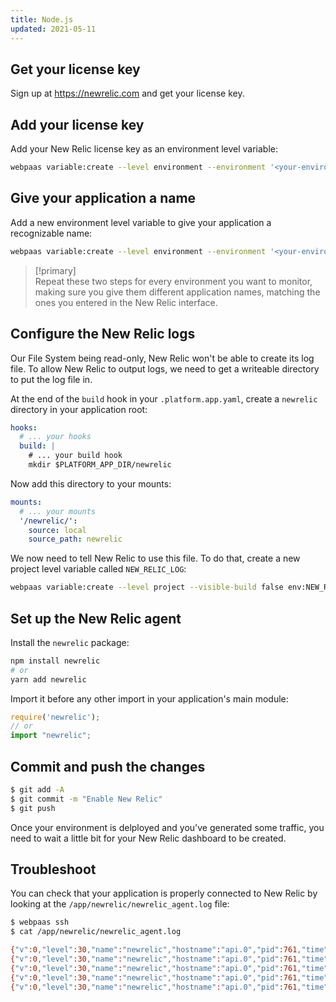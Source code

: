 ```yaml
---
title: Node.js
updated: 2021-05-11
---
```


## Get your license key

Sign up at https://newrelic.com and get your license key.

## Add your license key

Add your New Relic license key as an environment level variable:

```bash
webpaas variable:create --level environment --environment '<your-environment>' --visible-build false --inheritable false env:NEW_RELIC_LICENSE_KEY --value '<your-new-relic-license-key>'
```

## Give your application a name

Add a new environment level variable to give your application a recognizable name:

```bash
webpaas variable:create --level environment --environment '<your-environment>' --visible-build false --inheritable false env:NEW_RELIC_APP_NAME --value '<your-application-name>'
```

> [!primary]  
> Repeat these two steps for every environment you want to monitor, making sure you give them different application names, matching the ones you entered in the New Relic interface.
> 

## Configure the New Relic logs

Our File System being read-only, New Relic won't be able to create its log file. To allow New Relic to output logs, we need to get a writeable directory to put the log file in.

At the end of the `build` hook in your `.platform.app.yaml`, create a `newrelic` directory in your application root:

```yaml
hooks:
  # ... your hooks
  build: |
    # ... your build hook
    mkdir $PLATFORM_APP_DIR/newrelic
```

Now add this directory to your mounts:

```yaml
mounts:
  # ... your mounts
  '/newrelic/':
    source: local
    source_path: newrelic
```

We now need to tell New Relic to use this file. To do that, create a new project level variable called `NEW_RELIC_LOG`:
```bash
webpaas variable:create --level project --visible-build false env:NEW_RELIC_LOG --value /app/newrelic/newrelic_agent.log
```

## Set up the New Relic agent

Install the `newrelic` package:
```bash
npm install newrelic
# or
yarn add newrelic
```

Import it before any other import in your application's main module:
```js
require('newrelic');
// or
import "newrelic";
```

## Commit and push the changes

```bash
$ git add -A
$ git commit -m "Enable New Relic"
$ git push
```

Once your environment is delployed and you've generated some traffic, you need to wait a little bit for your New Relic dashboard to be created.

## Troubleshoot

You can check that your application is properly connected to New Relic by looking at the `/app/newrelic/newrelic_agent.log` file:

```bash
$ webpaas ssh
$ cat /app/newrelic/newrelic_agent.log

{"v":0,"level":30,"name":"newrelic","hostname":"api.0","pid":761,"time":"2021-02-03T16:12:50.890Z","msg":"Connected to collector-001.eu01.nr-data.net:443 with agent run ID xxxxx.","component":"collector_api"}
{"v":0,"level":30,"name":"newrelic","hostname":"api.0","pid":761,"time":"2021-02-03T16:12:50.890Z","msg":"Reporting to: https://rpm.eu.newrelic.com/accounts/xxxxx/applications/xxxxx","component":"collector_api"}
{"v":0,"level":30,"name":"newrelic","hostname":"api.0","pid":761,"time":"2021-02-03T16:12:50.892Z","msg":"Valid event_harvest_config received. Updating harvest cycles. {\"report_period_ms\":5000,\"harvest_limits\":{\"error_event_data\":8,\"analytic_event_data\":833,\"custom_event_data\":83}}"}
{"v":0,"level":30,"name":"newrelic","hostname":"api.0","pid":761,"time":"2021-02-03T16:12:50.897Z","msg":"Agent state changed from connected to started."}
{"v":0,"level":30,"name":"newrelic","hostname":"api.0","pid":761,"time":"2021-02-03T16:12:51.899Z","msg":"Starting initial 1000ms harvest."}
```
